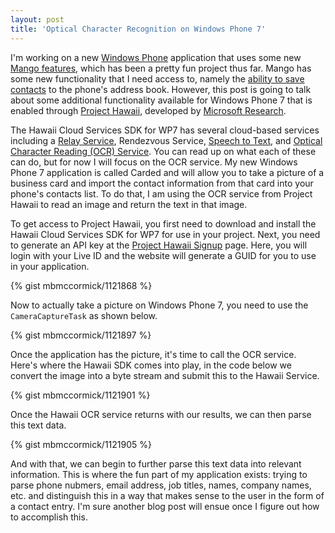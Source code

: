 ```yaml
---
layout: post
title: 'Optical Character Recognition on Windows Phone 7'
---
```


I'm working on a new [Windows Phone](http://www.microsoft.com/windowsphone/en-us/default.aspx) application that uses some new [Mango features](http://www.engadget.com/2011/05/24/microsoft-announces-windows-phone-mango-update-early-and-in/), which has been a pretty fun project thus far. Mango has some new functionality that I need access to, namely the [ability to save contacts](http://www.windowsphonegeek.com/tips/8-How-to-use-SaveContactTask-in-Windows-Phone-Mango) to the phone's address book. However, this post is going to talk about some additional functionality available for Windows Phone 7 that is enabled through [Project Hawaii](http://research.microsoft.com/en-us/um/redmond/projects/hawaii/), developed by [Microsoft Research](http://research.microsoft.com/en-us/).

The Hawaii Cloud Services SDK for WP7 has several cloud-based services including a [Relay Service](http://research.microsoft.com/en-us/um/redmond/projects/hawaii/download/HowToUseTheHawaiiRelayService.pdf), Rendezvous Service, [Speech to Text](http://research.microsoft.com/en-us/um/redmond/projects/hawaii/download/HowToUseTheSpeechToTextService.pdf), and [Optical Character Reading (OCR) Service](http://research.microsoft.com/en-us/um/redmond/projects/hawaii/download/HowToUseTheHawaiiRelayService.pdf). You can read up on what each of these can do, but for now I will focus on the OCR service. My new Windows Phone 7 application is called Carded and will allow you to take a picture of a business card and import the contact information from that card into your phone's contacts list. To do that, I am using the OCR service from Project Hawaii to read an image and return the text in that image.

To get access to Project Hawaii, you first need to download and install the Hawaii Cloud Services SDK for WP7 for use in your project. Next, you need to generate an API key at the [Project Hawaii Signup](http://hawaiiguidgen.cloudapp.net/) page. Here, you will login with your Live ID and the website will generate a GUID for you to use in your application.

{% gist mbmccormick/1121868 %}

Now to actually take a picture on Windows Phone 7, you need to use the `CameraCaptureTask` as shown below.

{% gist mbmccormick/1121897 %}

Once the application has the picture, it's time to call the OCR service. Here's where the Hawaii SDK comes into play, in the code below we convert the image into a byte stream and submit this to the Hawaii Service.

{% gist mbmccormick/1121901 %}

Once the Hawaii OCR service returns with our results, we can then parse this text data.

{% gist mbmccormick/1121905 %}

And with that, we can begin to further parse this text data into relevant information. This is where the fun part of my application exists: trying to parse phone nubmers, email address, job titles, names, company names, etc. and distinguish this in a way that makes sense to the user in the form of a contact entry. I'm sure another blog post will ensue once I figure out how to accomplish this.
